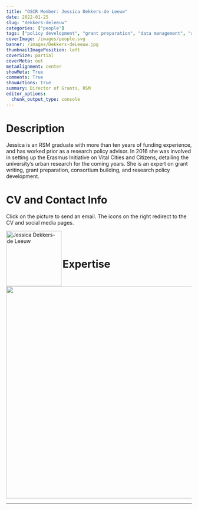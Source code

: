 ```yaml
---
title: "OSCR Member: Jessica Dekkers-de Leeuw"
date: 2022-01-25
slug: "dekkers-deleeuw"
categories: ["people"]
tags: ["policy development", "grant preparation", "data management", "school-rsm"] # top 3 categories + unique + school
coverImage: /images/people.svg
banner: /images/Dekkers-deLeeuw.jpg
thumbnailImagePosition: left
coverSize: partial
coverMeta: out
metaAlignment: center
showMeta: True
comments: True
showActions: true
summary: Director of Grants, RSM
editor_options: 
  chunk_output_type: console
---
```




# Description

Jessica is an RSM graduate with more than ten years of funding experience, and has worked prior as a research policy advisor. In 2016 she was involved in setting up the Erasmus Initiative on Vital Cities and Citizens, detailing the university’s urban research for the coming years. She is an expert on grant writing, grant preparation, consortium building, and research policy development.

# CV and Contact Info

Click on the picture to send an email. The icons on the right redirect to the CV and social media pages.

<!-- EMAIL -->
<p>
  <a href="mailto:jdekkers@rsm.nl">
  <img border="0" alt="Jessica Dekkers-de Leeuw" src="/images/Dekkers-deLeeuw.jpg" width="150" height="150" align="left">
  </a>
</p>

<!-- CV -->
<p align="center">
  <a href="https://www.dropbox.com/s/eeyu6a36j6pjr6w/CV%20-%20J%20Dekkers-de%20Leeuw%20%28Jan%202022%29.docx?dl=0" class="fa fa-file fa-2x" style="color:#00B969;">
  </a>
</p>

<!-- LINKEDIN -->
<p align="center">
  <a href="https://www.linkedin.com/in/jessicadekkers/" class="fa fa-linkedin fa-2x" style="color:#000000;">
  </a>
</p>
 
<BR><BR>

# Expertise

<img src="{{< blogdown/postref >}}index_files/figure-html/radarPlot-1.png" width="576" />

***


